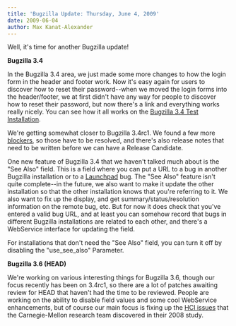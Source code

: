 ```yaml
---
title: 'Bugzilla Update: Thursday, June 4, 2009'
date: 2009-06-04
author: Max Kanat-Alexander
---
```

Well, it's time for another Bugzilla update\!

**Bugzilla 3.4**

In the Bugzilla 3.4 area, we just made some more changes to how the
login form in the header and footer work. Now it's easy again for users
to discover how to reset their password--when we moved the login forms
into the header/footer, we at first didn't have any way for people to
discover how to reset their password, but now there's a link and
everything works really nicely. You can see how it all works on the
[Bugzilla 3.4 Test
Installation](http://landfill.bugzilla.org/bugzilla-3.4-branch/).

We're getting somewhat closer to Bugzilla 3.4rc1. We found a few more
[blockers](http://tinyurl.com/bz34rc1), so those have to be resolved,
and there's also release notes that need to be written before we can
have a Release Candidate.

One new feature of Bugzilla 3.4 that we haven't talked much about is the
"See Also" field. This is a field where you can put a URL to a bug in
another Bugzilla installation or to a [Launchpad](http://launchpad.net)
bug. The "See Also" feature isn't quite complete--in the future, we also
want to make it update the other installation so that the other
installation knows that you're referring to it. We also want to fix up
the display, and get summary/status/resolution information on the remote
bug, etc. But for now it does check that you've entered a valid bug URL,
and at least you can somehow record that bugs in different Bugzilla
installations are related to each other, and there's a WebService
interface for updating the field.

For installations that don't need the "See Also" field, you can turn it
off by disabling the "use\_see\_also" Parameter.

**Bugzilla 3.6 (HEAD)**

We're working on various interesting things for Bugzilla 3.6, though our
focus recently has been on 3.4rc1, so there are a lot of patches
awaiting review for HEAD that haven't had the time to be reviewed.
People are working on the ability to disable field values and some cool
WebService enhancements, but of course our main focus is fixing up the
[HCI issues](https://bugzilla.mozilla.org/show_bug.cgi?id=bz-hci2008)
that the Carnegie-Mellon research team discovered in their 2008 study.
